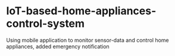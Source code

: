 # IoT-based-home-appliances-control-system
Using mobile application to monitor sensor-data and control home appliances, added emergency notification
